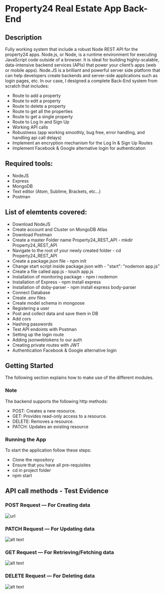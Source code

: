 # Property24 Real Estate App Back-End

## Description
Fully working system that include a robust Node REST API for the property24 apps.
Node.js, or Node, is a runtime environment for executing JavaScript code outside of a browser. It is ideal for building highly-scalable, data-intensive backend services (APIs) that power your client’s apps (web or mobile apps). Node.JS is a brilliant and powerful server side platform that can help developers create backends and server-side applications such as login pages, etc. In our case, I designed a complete Back-End system from scratch that includes:
- Route to add a property
- Route to edit a property
- Route to delete a property
- Route to get all the properties
- Route to get a single property
- Route to Log In and Sign Up
- Working API calls
- Robustness (app working smoothly, bug free, error handling, and handling api call delays)
- Implement an encryption mechanism for the Log In & Sign Up Routes
- Implement Facebook & Google alternative login for authentication

## Required tools:
- NodeJS
- Express
- MongoDB
- Text editor (Atom, Sublime, Brackets, etc...)
- Postman

## List of elemtents covered:
- Download NodeJS
- Create account and Cluster on MongoDB Atlas
- Download Postman
- Create a master Folder name Property24_REST_API - mkdir Property24_REST_API
- Navigate to the root of your newly created folder - cd Property24_REST_API
- Create a package.json file - npm init
- Change start script inside package.json with - "start": "nodemon app.js"
- Create a file called app.js - touch app.js
- Installation of monitoring package - npm i nodemon
- Installation of Express - npm install express
- Installation of doby-parser - npm install express body-parser
- Connect Database
- Create .env files
- Create model schema in mongoose
- Registering a user
- Post and collect data and save them in DB
- Add cors
- Hashing passwords
- Test API endoints with Postman
- Setting up the login route
- Adding jsonwebtokens to our auth
- Creating private routes with JWT
- Authentication Facebook & Google alternative login 

## Getting Started
The following section explains how to make use of the different modules.

### Note
The backend supports the following http methods: 
- POST:  Creates a new resource.
- GET: Provides read-only access to a resource.
- DELETE: Removes a resource.
- PATCH: Updates an existing resource

### Running the App
To start the application follow these steps:
- Clone the repository
- Ensure that you have all pre-requisites
- cd in project folder
- npm start

## API call methods - Test Evidence
### POST Request — For Creating data
![url](https://drive.google.com/uc?id=1gcEXSdsM3h38UqXv7FWOtAtxTi3jki-d)

### PATCH Request — For Updating data
![alt text](https://drive.google.com/uc?id=1lEz-XhVoQ-QGgs-AKOuEyajyiKyE4k0X)

### GET Request — For Retrieving/Fetching data
![alt text](https://drive.google.com/uc?id=1i7ovod9-qvIrA10zb7HFcFzXfK5JIzez)

### DELETE Request — For Deleting data
![alt text](https://drive.google.com/uc?id=1QtGJyE2tipWmFLrw5yNDg-h2EiVnUJUI)

